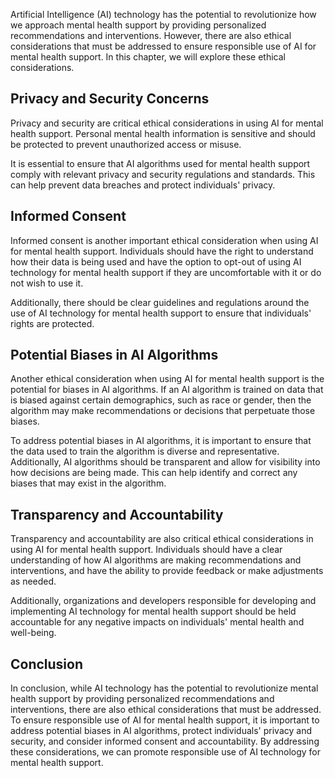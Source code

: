 
Artificial Intelligence (AI) technology has the potential to revolutionize how we approach mental health support by providing personalized recommendations and interventions. However, there are also ethical considerations that must be addressed to ensure responsible use of AI for mental health support. In this chapter, we will explore these ethical considerations.

Privacy and Security Concerns
-----------------------------

Privacy and security are critical ethical considerations in using AI for mental health support. Personal mental health information is sensitive and should be protected to prevent unauthorized access or misuse.

It is essential to ensure that AI algorithms used for mental health support comply with relevant privacy and security regulations and standards. This can help prevent data breaches and protect individuals' privacy.

Informed Consent
----------------

Informed consent is another important ethical consideration when using AI for mental health support. Individuals should have the right to understand how their data is being used and have the option to opt-out of using AI technology for mental health support if they are uncomfortable with it or do not wish to use it.

Additionally, there should be clear guidelines and regulations around the use of AI technology for mental health support to ensure that individuals' rights are protected.

Potential Biases in AI Algorithms
---------------------------------

Another ethical consideration when using AI for mental health support is the potential for biases in AI algorithms. If an AI algorithm is trained on data that is biased against certain demographics, such as race or gender, then the algorithm may make recommendations or decisions that perpetuate those biases.

To address potential biases in AI algorithms, it is important to ensure that the data used to train the algorithm is diverse and representative. Additionally, AI algorithms should be transparent and allow for visibility into how decisions are being made. This can help identify and correct any biases that may exist in the algorithm.

Transparency and Accountability
-------------------------------

Transparency and accountability are also critical ethical considerations in using AI for mental health support. Individuals should have a clear understanding of how AI algorithms are making recommendations and interventions, and have the ability to provide feedback or make adjustments as needed.

Additionally, organizations and developers responsible for developing and implementing AI technology for mental health support should be held accountable for any negative impacts on individuals' mental health and well-being.

Conclusion
----------

In conclusion, while AI technology has the potential to revolutionize mental health support by providing personalized recommendations and interventions, there are also ethical considerations that must be addressed. To ensure responsible use of AI for mental health support, it is important to address potential biases in AI algorithms, protect individuals' privacy and security, and consider informed consent and accountability. By addressing these considerations, we can promote responsible use of AI technology for mental health support.
